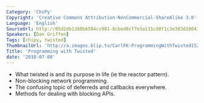 ```yaml
---
Category: 'ChiPy'
Copyright: 'Creative Commons Attribution-NonCommercial-ShareAlike 3.0'
Language: 'English'
SourceUrl: http://05d2db1380b6504cc981-8cbed8cf7e3a131cd8f1c3e383d10041.r93.cf2.rackcdn.com/chipy/574_programming-with-twisted.flv
Speakers: [Dan Griffen]
Tags: [chipy, twisted]
ThumbnailUrl: 'http://a.images.blip.tv/CarlFK-ProgrammingWithTwisted152.png'
Title: 'Programming with Twisted'
date: '2010-07-08'
---
```

  * What twisted is and its purpose in life (ie the reactor pattern).
  * Non-blocking network programming.
  * The confusing topic of deferreds and callbacks everywhere.
  * Methods for dealing with blocking APIs.

